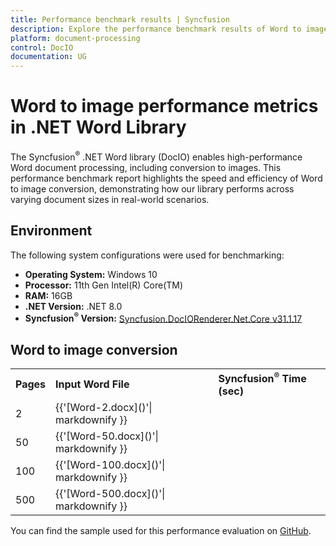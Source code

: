 ```yaml
---
title: Performance benchmark results | Syncfusion
description: Explore the performance benchmark results of Word to image conversion using the .NET Word Library with different page counts
platform: document-processing
control: DocIO
documentation: UG
---
```


# Word to image performance metrics in .NET Word Library

The Syncfusion<sup>&reg;</sup> .NET Word library (DocIO) enables high-performance Word document processing, including conversion to images. This performance benchmark report highlights the speed and efficiency of Word to image conversion, demonstrating how our library performs across varying document sizes in real-world scenarios.

## Environment

The following system configurations were used for benchmarking:

* **Operating System:** Windows 10  
* **Processor:** 11th Gen Intel(R) Core(TM)  
* **RAM:** 16GB  
* **.NET Version:** .NET 8.0  
* **Syncfusion<sup>&reg;</sup> Version:** [Syncfusion.DocIORenderer.Net.Core v31.1.17](https://www.nuget.org/packages/Syncfusion.DocIORenderer.Net.Core/31.1.17)

## Word to image conversion

<table>
<tr>
    <td><strong>Pages</strong></td>
    <td><strong>Input Word File</strong></td>
    <td><strong>Syncfusion<sup>&reg;</sup> Time (sec)</strong></td>
</tr>
<tr>
    <td>2</td>
    <td>{{'[Word-2.docx]()'| markdownify }}</td>
    <td></td>
</tr>
<tr>
    <td>50</td>
    <td>{{'[Word-50.docx]()'| markdownify }}</td>
    <td></td>
</tr>
<tr>
    <td>100</td>
    <td>{{'[Word-100.docx]()'| markdownify }}</td>
    <td></td>
</tr>
<tr>
    <td>500</td>
    <td>{{'[Word-500.docx]()'| markdownify }}</td>
    <td></td>
</tr>
</table>

You can find the sample used for this performance evaluation on [GitHub]().